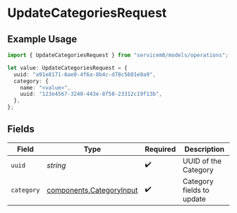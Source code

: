 # UpdateCategoriesRequest

## Example Usage

```typescript
import { UpdateCategoriesRequest } from "servicem8/models/operations";

let value: UpdateCategoriesRequest = {
  uuid: "a91e8171-6ae0-4f6a-8b4c-d78c5601e0a9",
  category: {
    name: "<value>",
    uuid: "123e4567-3240-443e-8f58-23312c19f13b",
  },
};
```

## Fields

| Field                                                                | Type                                                                 | Required                                                             | Description                                                          |
| -------------------------------------------------------------------- | -------------------------------------------------------------------- | -------------------------------------------------------------------- | -------------------------------------------------------------------- |
| `uuid`                                                               | *string*                                                             | :heavy_check_mark:                                                   | UUID of the Category                                                 |
| `category`                                                           | [components.CategoryInput](../../models/components/categoryinput.md) | :heavy_check_mark:                                                   | Category fields to update                                            |